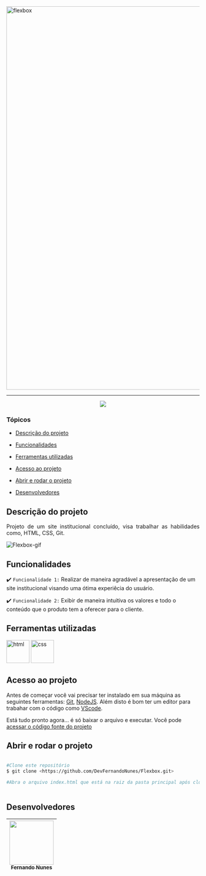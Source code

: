
<img style="align: center" src="https://user-images.githubusercontent.com/95880342/157150806-eabd3739-afa7-469f-9215-e2a01ed35b0e.png" alt="flexbox" width="1000"/>
<hr>

<p align="center">
   <img src="http://img.shields.io/static/v1?label=STATUS&message=CONCLUIDO&color=RED&style=for-the-badge"/>
</p>

### Tópicos 

- [Descrição do projeto](#descrição-do-projeto)

- [Funcionalidades](#funcionalidades)

- [Ferramentas utilizadas](#ferramentas-utilizadas)

- [Acesso ao projeto](#acesso-ao-projeto)

- [Abrir e rodar o projeto](#abrir-e-rodar-o-projeto)

- [Desenvolvedores](#desenvolvedores)

## Descrição do projeto 

<p align="justify">
 Projeto de um site institucional concluído, visa trabalhar as habilidades como, HTML, CSS, Git.

![Flexbox-gif](https://user-images.githubusercontent.com/95880342/157268541-ad1538c6-6c4d-4c0a-bd17-8d874a278c2e.gif)

## Funcionalidades

:heavy_check_mark: `Funcionalidade 1:` Realizar de maneira agradável a apresentação de um site institucional visando uma ótima experiêcia do usuário.

:heavy_check_mark: `Funcionalidade 2:` Exibir de maneira intuitiva os valores e todo o conteúdo que o produto tem a oferecer para o cliente.

###

## Ferramentas utilizadas
 
<img src="https://user-images.githubusercontent.com/95880342/157155360-d28b477f-156c-4d83-95b4-69799e74e512.png" alt="html" width="60"/> <img src="https://user-images.githubusercontent.com/95880342/157156290-4a862097-4109-42f8-b59c-9ce7d0c80849.png" alt="css" width="60"/>

###

## Acesso ao projeto

Antes de começar você vai precisar ter instalado em sua máquina as seguintes ferramentas:
[Git](https://git-scm.com/), [NodeJS](https://nodejs.org/en/).
Além disto é bom ter um editor para trabahar com o código como [VScode](https://code.visualstudio.com/).

Está tudo pronto agora... é só baixar o arquivo e executar. Você pode [acessar o código fonte do projeto](https://github.com/DevFernandoNunes/Flexbox)

## Abrir e rodar o projeto

```bash
 
#Clone este repositório
$ git clone <https://github.com/DevFernandoNunes/Flexbox.git>

#Abra o arquivo index.html que está na raiz da pasta principal após clonar o repositório.
 
``` 
 
## Desenvolvedores

| [<img src="https://avatars.githubusercontent.com/u/95880342?v=4" width=115><br><sub>Fernando Nunes</sub>](https://github.com/camilafernanda) |
| :---: |
 

